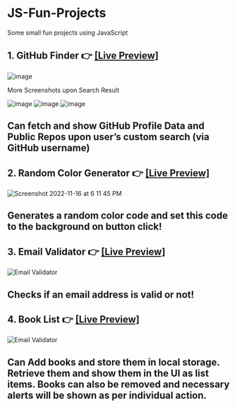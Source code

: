 # JS-Fun-Projects
Some small fun projects using JavaScript

##  1. GitHub Finder 👉 [[Live Preview]](https://ferdauspolok.github.io/JS-Fun-Projects/Github-Finder/)
![image](https://user-images.githubusercontent.com/68804751/204134719-5d72fc09-75d0-42b8-892f-d07deecb2c4d.png)

More Screenshots upon Search Result

![image](https://user-images.githubusercontent.com/68804751/204134647-2bcd7097-d0fb-45b3-8c31-00f8b8d701bb.png)
![image](https://user-images.githubusercontent.com/68804751/204134699-bac773a9-e448-462d-9fe4-ac4132fb4367.png)
![image](https://user-images.githubusercontent.com/68804751/204134671-4e0dddbc-9b96-4670-a837-485d953fcdca.png)

Can fetch and show GitHub Profile Data and Public Repos upon user’s custom search (via GitHub username)
-----

##  2. Random Color Generator 👉 [[Live Preview]](https://ferdauspolok.github.io/JS-Fun-Projects/Random-Color-Generator/)
![Screenshot 2022-11-16 at 6 11 45 PM](https://user-images.githubusercontent.com/68804751/202177631-53d52c0d-73c4-4118-afbd-6f8641f876c3.png)

Generates a random color code and set this code to the background on button click! 
-----

##  3. Email Validator 👉 [[Live Preview]](https://ferdauspolok.github.io/JS-Fun-Projects/Email-Validator/)
![Email Validator](https://user-images.githubusercontent.com/68804751/202177207-42c6ea0b-33c9-4b8c-bb13-b92794cfd2e9.png)

Checks if an email address is valid or not! 
-----

##  4. Book List 👉 [[Live Preview]](https://ferdauspolok.github.io/JS-Fun-Projects/Book-List/)
![Email Validator](https://user-images.githubusercontent.com/68804751/204798983-c118cf57-2bd3-4369-b627-ad0e4ef32b02.png)

Can Add books and store them in local storage. Retrieve them and show them in the UI as list items. Books can also be removed and necessary alerts will be shown as per individual action.
-----
